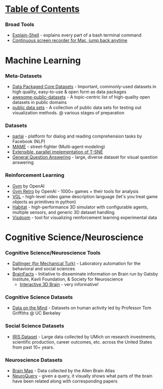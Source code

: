 # [Table of Contents](/ML-Brain-Resources)

### Broad Tools
  * [Explain-Shell](https://explainshell.com/) - explains every part of a bash terminal command
  * [Continuous screen recorder for Mac, jump back anytime](https://dejavideo.app/)


# Machine Learning

### Meta-Datasets
  * [Data Packaged Core Datasets](https://github.com/datasets) - Important, commonly-used datasets in high quality, easy-to-use & open form as data packages
  * [awesome-public-datasets](https://github.com/awesomedata/awesome-public-datasets#time-series) - A topic-centric list of high-quality open datasets in public domains
  * [public data sets](https://github.com/curran/data) - A collection of public data sets for testing out visualization methods. @ various stages of preparation

### Datasets
  * [parlai](http://parl.ai/) - platform for dialog and reading comprehension tasks by Facebook (NLP)
  * [MAME](https://www.mamedev.org/) - street-fighter (Multi-agent modeling)
  * [Extensible, parallel implementation of T-SNE](https://github.com/pavlin-policar/openTSNE)
  * [General Question Answering](https://cs.stanford.edu/people/dorarad/gqa/) - large, diverse dataset for visual question answering


### Reinforcement Learning

  * [Gym](https://gym.openai.com/) by OpenAI
  * [Gym Retro](https://github.com/openai/retro) by OpenAI - 1000+ games + their tools for analysis
  * [VGL](https://github.com/schaul/py-vgdl) - high-level video game description language (let's you treat game objects as primitives in python)
  * [Habitat](https://github.com/facebookresearch/habitat-sim) - high-performance 3D simulator with configurable agents, multiple sensors, and generic 3D dataset handling
  * [Visdoom](https://github.com/facebookresearch/visdom) - tool for visualizing reinforcement learning experimental data



# Cognitive Science/Neuroscience

### Cognitive Science/Neuroscience Tools
  * [Dallinger (for Mechanical Turk)](http://docs.dallinger.io/en/v3.4.1/) - Laboratory automation for the behavioral and social sciences
  * [BrainFacts](http://www.brainfacts.org/) - Initiative to disseminate information on Brain run by Gatsby Institute, Kavli Foundation, & Society for Neuroscience
    * [Interactive 3D Brain](http://www.brainfacts.org/3d-brain) - very informative!




### Cognitive Science Datasets

  * [Data on the Mind](http://www.dataonthemind.org/data-resources/datasets) - Datasets on human activity led by Professor Tom Griffiths @ UC Berkeley

### Social Science Datasets
  * [IRIS Dataset](http://iris.isr.umich.edu/research-data/) - Large data collected by UMich on research investments, scientific production, career outcomes, etc. across the United States from past 10+ years.

### Neuroscience Datasets

  * [Brain Map](http://www.brain-map.org/) - Data collected by the Allen Brain Atlas
  * [NeuroQuery](https://neuroquery.org/) - given a query, it visually shows what parts of the brain have been related along with corresponding papers


